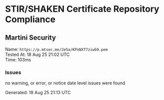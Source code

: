 # STIR/SHAKEN Certificate Repository Compliance

## Martini Security

Name: `https://p.mtsec.me/2e5a/KPnNXT7ziwb9.pem`\
Tested At: 18 Aug 25 21:02 UTC\
Time: 103ms

### Issues

no warning, or error, or notice date level issues were found

Generated: 18 Aug 25 21:13 UTC